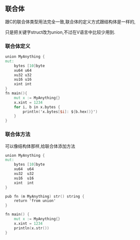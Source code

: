 ## 联合体

跟C的联合体类型用法完全一致,联合体的定义方式跟结构体是一样的,

只是把关键字struct改为union,不过在V语言中比较少用到.

### 联合体定义

```v
union MyAnything {
mut:
    bytes [10]byte
    xu64 u64
    xu32 u32
    xu16 u16
    xint int
}
fn main(){
    mut x := MyAnything{}
    x.xint = 1234
    for i, b in x.bytes {
        println('x.bytes[$i]: ${b.hex()}')
    }
}
```

### 联合体方法

可以像结构体那样,给联合体添加方法

```v
union MyAnything {
mut:
	bytes [10]byte
	xu64  u64
	xu32  u32
	xu16  u16
	xint  int
}

pub fn (m MyAnything) str() string {
	return 'from union'
}

fn main() {
	mut x := MyAnything{}
	x.xint = 1234
	println(x.str())
}

```

